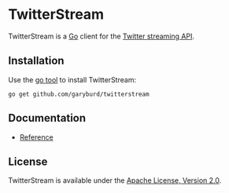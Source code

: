 # TwitterStream

TwitterStream is a [Go](http://golang.org/) client for the
[Twitter streaming API](https://dev.twitter.com/docs/streaming-api).

## Installation

Use the [go tool](http://weekly.golang.org/cmd/go/) to install TwitterStream:

    go get github.com/garyburd/twitterstream

## Documentation

* [Reference](http://godoc.org/github.com/garyburd/twitterstream)

## License

TwitterStream is available under the [Apache License, Version 2.0](http://www.apache.org/licenses/LICENSE-2.0.html).
